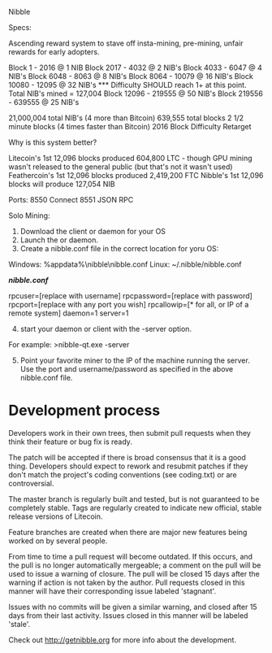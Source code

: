 Nibble
 
Specs:

Ascending reward system to stave off insta-mining, pre-mining, unfair rewards for early adopters.

Block 1 - 2016 @ 1 NIB
Block 2017 - 4032 @ 2 NIB's
Block 4033 - 6047 @ 4 NIB's
Block 6048 - 8063 @ 8 NIB's
Block 8064 - 10079 @ 16 NIB's
Block 10080 - 12095 @ 32 NIB's *** Difficulty SHOULD reach 1+ at this point.  Total NIB's mined = 127,004
Block 12096 - 219555 @ 50 NIB's
Block 219556 - 639555 @ 25 NIB's

21,000,004 total NIB's (4 more than Bitcoin)
639,555 total blocks
2 1/2 minute blocks (4 times faster than Bitcoin)
2016 Block Difficulty Retarget

Why is this system better?

Litecoin's 1st 12,096 blocks produced 604,800 LTC - though GPU mining wasn't released to the general public (but that's not it wasn't used)
Feathercoin's 1st 12,096 blocks produced 2,419,200 FTC
Nibble's 1st 12,096 blocks will produce 127,054 NIB

Ports:
8550 Connect
8551 JSON RPC

Solo Mining:

1) Download the client or daemon for your OS
2) Launch the or daemon.
3) Create a nibble.conf file in the correct location for yoru OS:

Windows: %appdata%\nibble\nibble.conf
Linux: ~/.nibble/nibble.conf

***nibble.conf***

rpcuser=[replace with username]
rpcpassword=[replace with password]
rpcport=[replace with any port you wish]
rpcallowip=[* for all, or IP of a remote system]
daemon=1
server=1

4) start your daemon or client with the -server option.

For example: >nibble-qt.exe -server

5) Point your favorite miner to the IP of the machine running the server.  Use the port and username/password as specified in the above nibble.conf file.



Development process
===================

Developers work in their own trees, then submit pull requests when
they think their feature or bug fix is ready.

The patch will be accepted if there is broad consensus that it is a
good thing.  Developers should expect to rework and resubmit patches
if they don't match the project's coding conventions (see coding.txt)
or are controversial.

The master branch is regularly built and tested, but is not guaranteed
to be completely stable. Tags are regularly created to indicate new
official, stable release versions of Litecoin.

Feature branches are created when there are major new features being
worked on by several people.

From time to time a pull request will become outdated. If this occurs, and
the pull is no longer automatically mergeable; a comment on the pull will
be used to issue a warning of closure. The pull will be closed 15 days
after the warning if action is not taken by the author. Pull requests closed
in this manner will have their corresponding issue labeled 'stagnant'.

Issues with no commits will be given a similar warning, and closed after
15 days from their last activity. Issues closed in this manner will be 
labeled 'stale'. 

Check out http://getnibble.org for more info about the development.